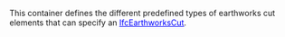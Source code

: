 This container defines the different predefined types of earthworks cut elements that can specify an [<font color="#0000ff"><u>IfcEarthworksCut</u></font>]($element://{D80FC2F8-487C-4daa-8297-5B976E5932B8}).
